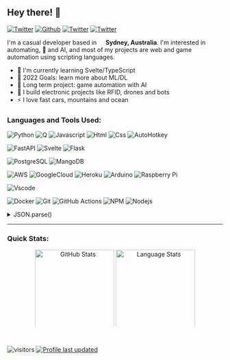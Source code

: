 ## Hey there! 👋

<a href="https://t.me/icdance" target="_blank"><img alt="Twitter" src="https://img.shields.io/badge/icdance-2CA5E0?style=flat-square&logo=telegram&logoColor=white" /></a>
<a href="https://github.com/icdance" target="_blank"><img alt="Github" src="https://img.shields.io/badge/icdance-%2312100E.svg?&style=flat-square&logo=Github&logoColor=white" /></a>
<a href="https://twitter.com/icdancely" target="_blank"><img alt="Twitter" src="https://img.shields.io/badge/icdancely-%231DA1F2.svg?&style=flat-square&logo=twitter&logoColor=white" /></a>
<a href="sendto:icdancely@gmail.com" target="_blank"><img alt="Twitter" src="https://img.shields.io/static/v1?style=flat-square&message=icdancely&color=EA4335&logo=Gmail&logoColor=FFFFFF&label=" /></a>

I'm a casual developer based in <img src="https://cdn-icons-png.flaticon.com/128/323/323367.png" width="13"/> **Sydney, Australia**. I'm interested in automating, 🤖 and AI, and most of my projects are web and game automation using scripting languages.

- 🌱 I'm currently learning Svelte/TypeScript
- 🥅 2022 Goals: learn more about ML/DL
- 🎯 Long term project: game automation with AI
- 🔭 I build electronic projects like RFID, drones and bots
- ⚡ I love fast cars, mountains and ocean

### Languages and Tools Used:

![Python](https://img.shields.io/badge/Python-3776AB?style=flat-square&logo=python&logoColor=white)
![Q](https://img.shields.io/static/v1?style=flat-square&message=Q&color=14161A&logo=PureScript&logoColor=FFFFFF&label=)
![Javascript](https://img.shields.io/badge/JavaScript-323330?style=flat-square&logo=javascript&logoColor=F7DF1E)
![Html](https://img.shields.io/badge/HTML5-E34F26?style=flat-square&logo=html5&logoColor=white)
![Css](https://img.shields.io/badge/CSS3-1572B6?style=flat-square&logo=css3&logoColor=white)
![AutoHotkey](https://img.shields.io/static/v1?style=flat-square&message=AHK&color=334455&logo=AutoHotkey&logoColor=FFFFFF&label=)

![FastAPI](https://img.shields.io/static/v1?style=flat-square&message=FastAPI&color=009688&logo=FastAPI&logoColor=FFFFFF&label=)
![Svelte](https://img.shields.io/static/v1?style=flat-square&message=Svelte&color=FF3E00&logo=Svelte&logoColor=FFFFFF&label=)
![Flask](https://img.shields.io/badge/Flask-000000?style=flat-square&logo=flask&logoColor=white)

![PostgreSQL](https://img.shields.io/static/v1?style=flat-square&message=PostgreSQL&color=4169E1&logo=PostgreSQL&logoColor=FFFFFF&label=)
![MangoDB](https://img.shields.io/badge/MongoDB-4EA94B?style=flat-square&logo=mongodb&logoColor=white)

![AWS](https://img.shields.io/badge/AWS-232F3E?style=flat-square&logo=amazon-aws&logoColor=white)
![GoogleCloud](https://img.shields.io/badge/-Google_Cloud-1a73e8?style=flat-square&logo=google-cloud&logoColor=white)
![Heroku](https://img.shields.io/badge/Heroku-430098?style=flat-square&logo=heroku&logoColor=white)
![Arduino](https://img.shields.io/static/v1?style=flat-square&message=Arduino&color=00979D&logo=Arduino&logoColor=FFFFFF&label=)
![Raspberry Pi](https://img.shields.io/static/v1?style=flat-square&message=Raspberry+Pi&color=A22846&logo=Raspberry+Pi&logoColor=FFFFFF&label=)

![Vscode](https://img.shields.io/badge/Visual_Studio_Code-0078D4?style=flat-square&logo=visual%20studio%20code&logoColor=white)

![Docker](https://img.shields.io/badge/-Docker-46a2f1?style=flat-square&logo=docker&logoColor=white)
![Git](https://img.shields.io/badge/GIT-E44C30?style=flat-square&logo=git&logoColor=white)
![GitHub Actions](https://img.shields.io/static/v1?style=flat-square&message=GitHub+Actions&color=2088FF&logo=GitHub+Actions&logoColor=FFFFFF&label=)
![NPM](https://img.shields.io/badge/-NPM-CB3837?style=flat-square&logo=npm&logoColor=white)
![Nodejs](https://img.shields.io/badge/-Nodejs-43853d?style=flat-square&logo=Node.js&logoColor=white)

<!-- ![C++](https://img.shields.io/badge/C%2B%2B-00599C?style=flat-square&logo=c%2B%2B&logoColor=white)
![SQLite](https://img.shields.io/static/v1?style=flat-square&message=SQLite&color=003B57&logo=SQLite&logoColor=FFFFFF&label=)
![Linux](https://img.shields.io/static/v1?style=flat-square&message=Linux&color=222222&logo=Linux&logoColor=FCC624&label=)
![Photoshop](https://img.shields.io/badge/Adobe%20Photoshop-31A8FF?style=flat-square&logo=Adobe%20Photoshop&logoColor=black)
![GitHub](https://img.shields.io/static/v1?style=flat-square&message=GitHub&color=181717&logo=GitHub&logoColor=FFFFFF&label=)
-->

<details>
  <summary>JSON.parse()</summary>

```json
{
  "languagesAndToolsReadable": {
    "languages": ["Q Script language", "Python", "Javascript", "C"],
    "languagesExtra": ["VB Script", "VBA", "AutoHotKey", "HTML", "CSS"],
    "frameworks": {
      "python": ["Fastapi", "Flask"],
      "javascript": "Svelte"
    },
    "database": ["Postgres", "Mangodb"],
    "editor": "VSCode",
    "platforms": ["Linux", "Windows", "Arduino"],
    "platformsRemote": ["Amazon AWS", "Google Cloud Platform", "Heroku"],
    "otherTools": ["Docker", "Git", "Github Action", "NPM", "Node.js"]
  }
}
```

## </details>

---

### Quick Stats:

<p align="center">
  <img height="185" align="center" alt="GitHub Stats" style="max-height:180px" src="https://webdev-github-stats.vercel.app/api?username=icdance&count_private=true&show_icons=true&hide_border=true&theme=react" />
  <img height="185" align="center" alt="Language Stats" style="max-height:180px" src="https://webdev-github-stats.vercel.app/api/top-langs/?username=icdance&layout=compact&langs_count=8&hide=SCSS,TeX,Assembly&hide_border=true&theme=react" />
</p>
<br />

![visitors](https://komarev.com/ghpvc/?username=icdance&style=flat-square&color=orange)
[![Profile last updated](https://img.shields.io/github/last-commit/icdance/icdance/master?label=Last%20updated&style=flat-square)](https://github.com/icdance)
